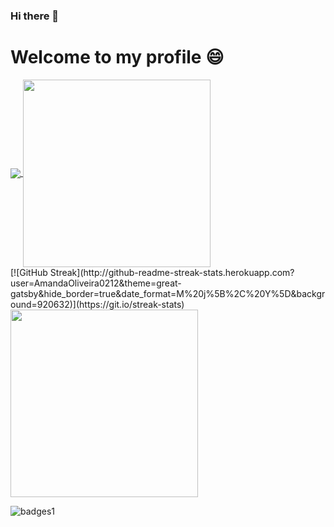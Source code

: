 ### Hi there 👋
# Welcome to my profile 😄

<div>
<a href="https://github.com/AmandaOliveira021/github-readme-stats">
  <img align="center" src="https://github-readme-stats.vercel.app/api?username=AmandaOliveira0212&theme=radical&show_icons=true" />
</a>
<a href="https://github.com/AmandaOliveira0212/convoychat">
  <img align="center" style="color:blue" width="300"src="https://github-readme-stats.vercel.app/api/top-langs/?username=AmandaOliveira0212&layout=compact" />
</a>
</div>

<div>
[![GitHub Streak](http://github-readme-streak-stats.herokuapp.com?user=AmandaOliveira0212&theme=great-gatsby&hide_border=true&date_format=M%20j%5B%2C%20Y%5D&background=920632)](https://git.io/streak-stats)
</div>

<a href="https://github.com/AmandaOliveira0212/streak-stats">
  <img align="center" style="color:blue" width="300"src="http://github-readme-streak-stats.herokuapp.com?user=AmandaOliveira0212&theme=great-gatsby&hide_border=true&date_format=M%20j%5B%2C%20Y%5D&background=920632" />
</a>

![badges1](https://dev-to-uploads.s3.amazonaws.com/uploads/articles/6n8fc8zw8pawxveffitx.png)

<!--
**AmandaOliveira0212/AmandaOliveira0212** is a ✨ _special_ ✨ repository because its `README.md` (this file) appears on your GitHub profile.

Here are some ideas to get you started:

- 🔭 I’m currently working on ...
- 🌱 I’m currently learning ...
- 👯 I’m looking to collaborate on ...
- 🤔 I’m looking for help with ...
- 💬 Ask me about ...
- 📫 How to reach me: ...
- 😄 Pronouns: ...
- ⚡ Fun fact: ...
-->
